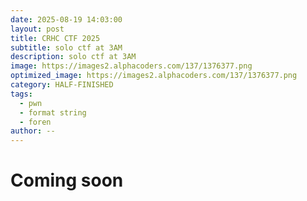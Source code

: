 ```yaml
---
date: 2025-08-19 14:03:00
layout: post
title: CRHC CTF 2025
subtitle: solo ctf at 3AM
description: solo ctf at 3AM
image: https://images2.alphacoders.com/137/1376377.png
optimized_image: https://images2.alphacoders.com/137/1376377.png
category: HALF-FINISHED
tags:
  - pwn
  - format string
  - foren
author: --
---
```

# Coming soon